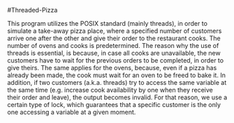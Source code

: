 #Threaded-Pizza

This program utilizes the POSIX standard (mainly threads), in order to simulate a take-away pizza place, where a specified number of customers arrive one after the other and give their order to the restaurant cooks. The number of ovens and cooks is predetermined. The reason why the use of threads is essential, is because, in case all cooks are unavailable, the new customers have to wait for the previous orders to be completed, in order to give theirs. The same applies for the ovens, because, even if a pizza has already been made, the cook must wait for an oven to be freed to bake it. In addition, if two customers (a.k.a. threads) try to access the same variable at the same time (e.g. increase cook availability by one when they receive their order and leave), the output becomes invalid. For that reason, we use a certain type of lock, which guarantees that a specific customer is the only one accessing a variable at a given moment. 
